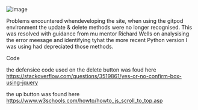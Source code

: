 ![image](https://user-images.githubusercontent.com/85559896/148698131-abc16d2a-50d2-46d1-8342-779c84b94399.png)

Problems encountered whendeveloping the site, when using the gitpod environment the update & delete methods were no longer recognised. This was resolved with guidance from mu mentor Richard Wells on analysising the error meesage and identifying tyhat the more recent Python version I was using had depreciated those methods.










Code

the defensice code used on the delete button was foud here
https://stackoverflow.com/questions/3519861/yes-or-no-confirm-box-using-jquery


the up button was found here https://www.w3schools.com/howto/howto_js_scroll_to_top.asp
